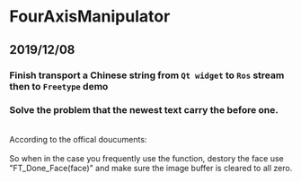 # FourAxisManipulator

## 2019/12/08

### Finish transport a Chinese string from `Qt widget` to `Ros` stream then to `Freetype` demo

### Solve the problem that the newest text carry the before one.
<br>
According to the offical doucuments:
<br>

<br>
So when in the case you frequently use the function, destory the face use "FT_Done_Face(face)" and make sure the image buffer is cleared to all zero.
